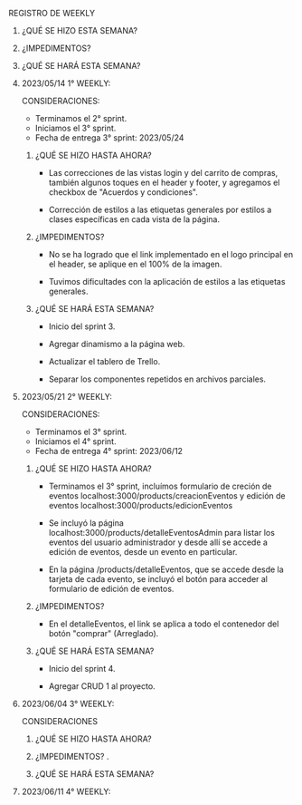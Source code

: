 REGISTRO DE WEEKLY

1. ¿QUÉ SE HIZO ESTA SEMANA?
2.  ¿IMPEDIMENTOS?
3. ¿QUÉ SE HARÁ ESTA SEMANA?

1. 2023/05/14 1° WEEKLY:

    CONSIDERACIONES:

    - Terminamos el 2° sprint.
    - Iniciamos el 3° sprint. 
    - Fecha de entrega 3° sprint: 2023/05/24

    1. ¿QUÉ SE HIZO HASTA AHORA?

        - Las correcciones de las vistas login y del carrito de compras, también algunos toques en el header y footer, y agregamos el checkbox de "Acuerdos y condiciones".

        - Corrección de estilos a las etiquetas generales por estilos a clases específicas en cada vista de la página.


    2.  ¿IMPEDIMENTOS?

        - No se ha logrado que el link implementado en el logo principal en el header, se aplique en el 100% de la imagen. 

        - Tuvimos dificultades con la aplicación de estilos a las etiquetas generales.


    3. ¿QUÉ SE HARÁ ESTA SEMANA?

        - Inicio del sprint 3.

        - Agregar dinamismo a la página web.

        - Actualizar el tablero de Trello.

        - Separar los componentes repetidos en archivos parciales.

2. 2023/05/21 2° WEEKLY:

    CONSIDERACIONES:

    - Terminamos el 3° sprint.
    - Iniciamos el 4° sprint.
    - Fecha de entrega 4° sprint: 2023/06/12

    1. ¿QUÉ SE HIZO HASTA AHORA?

        - Terminamos el 3° sprint, incluímos formulario de creción de eventos localhost:3000/products/creacionEventos y edición de eventos localhost:3000/products/edicionEventos

        - Se incluyó la página localhost:3000/products/detalleEventosAdmin para listar los eventos del usuario administrador y desde allí se accede a edición de eventos, desde un evento en particular.

        - En la página /products/detalleEventos, que se accede desde la tarjeta de cada evento, se incluyó el botón para acceder al formulario de edición de eventos.

    2. ¿IMPEDIMENTOS?

        - En el detalleEventos, el link se aplica a todo el contenedor del botón "comprar" (Arreglado).

    3. ¿QUÉ SE HARÁ ESTA SEMANA?

        - Inicio del sprint 4.

        - Agregar CRUD 1 al proyecto.


2. 2023/06/04 3° WEEKLY:

    CONSIDERACIONES


    1. ¿QUÉ SE HIZO HASTA AHORA?

       

    2.  ¿IMPEDIMENTOS?
.


    3. ¿QUÉ SE HARÁ ESTA SEMANA?


2. 2023/06/11 4° WEEKLY:
        